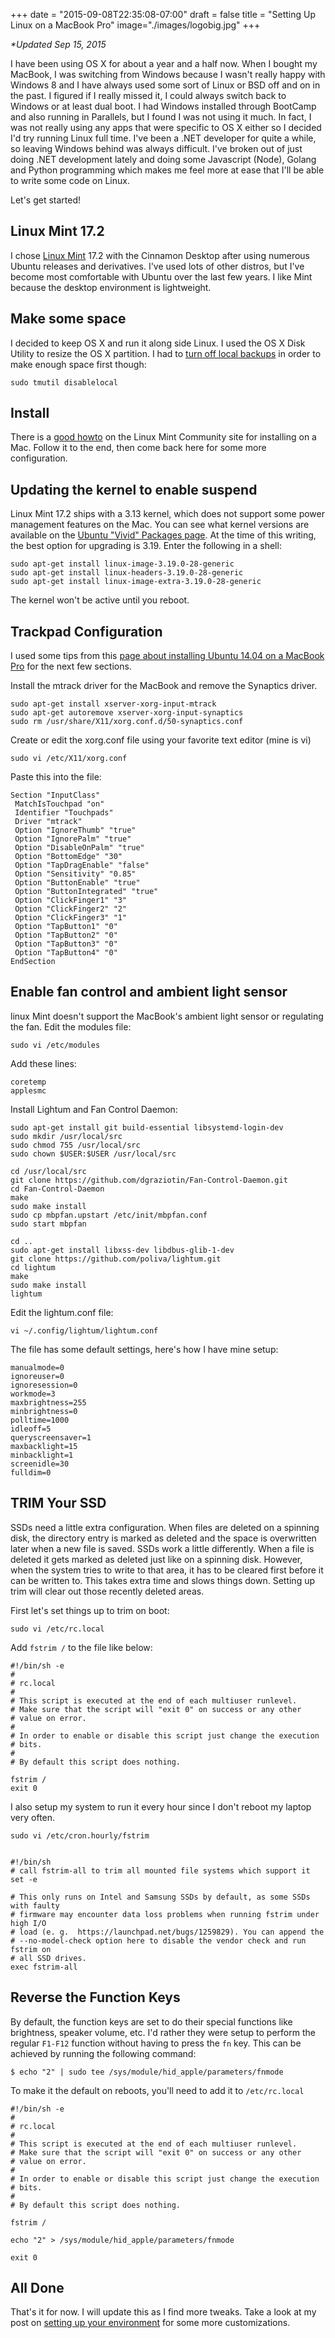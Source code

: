 +++
date = "2015-09-08T22:35:08-07:00"
draft = false
title = "Setting Up Linux on a MacBook Pro"
image="./images/logobig.jpg"
+++

_*Updated Sep 15, 2015_  
  
I have been using OS X for about a year and a half now. When I bought my MacBook, I was switching from Windows because I wasn't really happy with Windows 8 and I have always used some sort of Linux or BSD off and on in the past. I figured if I really missed it, I could always switch back to Windows or at least dual boot. I had Windows installed through BootCamp and also running in Parallels, but I found I was not using it much. In fact, I was not really using any apps that were specific to OS X either so I decided I'd try running Linux full time. I've been a .NET developer for quite a while, so leaving Windows behind was always difficult. I've broken out of just doing .NET development lately and doing some Javascript (Node), Golang and Python programming which makes me feel more at ease that I'll be able to write some code on Linux.

Let's get started!

## Linux Mint 17.2
I chose [Linux Mint](http://linuxmint.com) 17.2 with the Cinnamon Desktop after using numerous Ubuntu releases and derivatives. I've used lots of other distros, but I've become most comfortable with Ubuntu over the last few years. I like Mint because the desktop environment is lightweight.

## Make some space
I decided to keep OS X and run it along side Linux. I used the OS X Disk Utility to resize the OS X partition. I had to [turn off local backups](http://www.howtogeek.com/212207/how-to-free-up-space-used-by-time-machines-local-backups-on-your-mac/) in order to make enough space first though:
```
sudo tmutil disablelocal
```

## Install
There is a [good howto](http://community.linuxmint.com/tutorial/view/1643) on the Linux Mint Community site for installing on a Mac. Follow it to the end, then come back here for some more configuration.

## Updating the kernel to enable suspend
Linux Mint 17.2 ships with a 3.13 kernel, which does not support some power management features on the Mac. You can see what kernel versions are available on the [Ubuntu "Vivid" Packages page](http://packages.ubuntu.com/vivid/kernel/). At the time of this writing, the best option for upgrading is 3.19. Enter the following in a shell:
```
sudo apt-get install linux-image-3.19.0-28-generic
sudo apt-get install linux-headers-3.19.0-28-generic
sudo apt-get install linux-image-extra-3.19.0-28-generic
```

The kernel won't be active until you reboot.

## Trackpad Configuration
I used some tips from this [page about installing Ubuntu 14.04 on a MacBook Pro](https://medium.com/@PhilPlckthun/ubuntu-14-10-running-on-my-macbook-18991a697ae0) for the next few sections.

Install the mtrack driver for the MacBook and remove the Synaptics driver.
```
sudo apt-get install xserver-xorg-input-mtrack
sudo apt-get autoremove xserver-xorg-input-synaptics
sudo rm /usr/share/X11/xorg.conf.d/50-synaptics.conf
```

Create or edit the xorg.conf file using your favorite text editor (mine is vi)
```
sudo vi /etc/X11/xorg.conf
```
Paste this into the file:
```
Section "InputClass"
 MatchIsTouchpad "on"
 Identifier "Touchpads"
 Driver "mtrack"
 Option "IgnoreThumb" "true"
 Option "IgnorePalm" "true"
 Option "DisableOnPalm" "true"
 Option "BottomEdge" "30"
 Option "TapDragEnable" "false"
 Option "Sensitivity" "0.85"
 Option "ButtonEnable" "true"
 Option "ButtonIntegrated" "true"
 Option "ClickFinger1" "3"
 Option "ClickFinger2" "2"
 Option "ClickFinger3" "1"
 Option "TapButton1" "0"
 Option "TapButton2" "0"
 Option "TapButton3" "0"
 Option "TapButton4" "0"
EndSection
```
## Enable fan control and ambient light sensor
linux Mint doesn't support the MacBook's ambient light sensor or regulating the fan. Edit the modules file:
```
sudo vi /etc/modules
```

Add these lines:
```
coretemp
applesmc
```

Install Lightum and Fan Control Daemon:
```
sudo apt-get install git build-essential libsystemd-login-dev
sudo mkdir /usr/local/src
sudo chmod 755 /usr/local/src
sudo chown $USER:$USER /usr/local/src

cd /usr/local/src
git clone https://github.com/dgraziotin/Fan-Control-Daemon.git
cd Fan-Control-Daemon
make
sudo make install
sudo cp mbpfan.upstart /etc/init/mbpfan.conf
sudo start mbpfan

cd ..
sudo apt-get install libxss-dev libdbus-glib-1-dev
git clone https://github.com/poliva/lightum.git
cd lightum
make
sudo make install
lightum
```

Edit the lightum.conf file:
```
vi ~/.config/lightum/lightum.conf
```
The file has some default settings, here's how I have mine setup:
```
manualmode=0
ignoreuser=0
ignoresession=0
workmode=3
maxbrightness=255
minbrightness=0
polltime=1000
idleoff=5
queryscreensaver=1
maxbacklight=15
minbacklight=1
screenidle=30
fulldim=0
```

## TRIM Your SSD
SSDs need a little extra configuration. When files are deleted on a spinning disk, the directory entry is marked as deleted and the space is overwritten later when a new file is saved. SSDs work a little differently. When a file is deleted it gets marked as deleted just like on a spinning disk. However, when the system tries to write to that area, it has to be cleared first before it can be written to. This takes extra time and slows things down. Setting up trim will clear out those recently deleted areas.

First let's set things up to trim on boot:
```
sudo vi /etc/rc.local
```
Add `fstrim /` to the file like below:
```
#!/bin/sh -e
#
# rc.local
#
# This script is executed at the end of each multiuser runlevel.
# Make sure that the script will "exit 0" on success or any other
# value on error.
#
# In order to enable or disable this script just change the execution
# bits.
#
# By default this script does nothing.

fstrim /
exit 0
```

I also setup my system to run it every hour since I don't reboot my laptop very often.
```
sudo vi /etc/cron.hourly/fstrim


#!/bin/sh
# call fstrim-all to trim all mounted file systems which support it
set -e

# This only runs on Intel and Samsung SSDs by default, as some SSDs with faulty
# firmware may encounter data loss problems when running fstrim under high I/O
# load (e. g.  https://launchpad.net/bugs/1259829). You can append the
# --no-model-check option here to disable the vendor check and run fstrim on
# all SSD drives.
exec fstrim-all
```
## Reverse the Function Keys
By default, the function keys are set to do their special functions like brightness, speaker volume, etc. I'd rather they were setup to perform the regular `F1-F12` function without having to press the `fn` key. This can be achieved by running the following command:

```
$ echo "2" | sudo tee /sys/module/hid_apple/parameters/fnmode
```

To make it the default on reboots, you'll need to add it to `/etc/rc.local`
```
#!/bin/sh -e
#
# rc.local
#
# This script is executed at the end of each multiuser runlevel.
# Make sure that the script will "exit 0" on success or any other
# value on error.
#
# In order to enable or disable this script just change the execution
# bits.
#
# By default this script does nothing.

fstrim /

echo "2" > /sys/module/hid_apple/parameters/fnmode

exit 0
```


## All Done
That's it for now. I will update this as I find more tweaks. Take a look at my post on [setting up your environment](../setting-up-linux-environment) for some more customizations.

